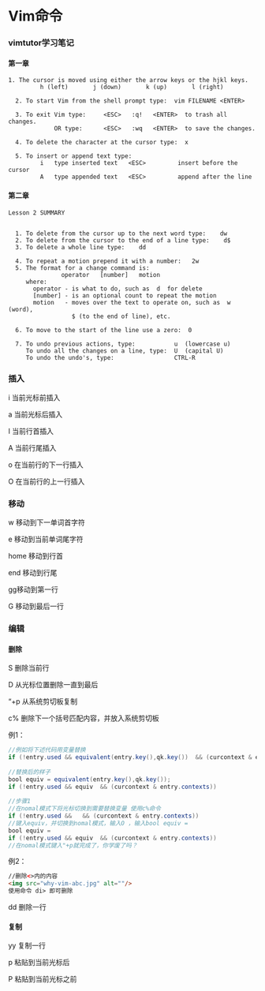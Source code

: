 # Vim命令

### vimtutor学习笔记

#### 第一章

```
1. The cursor is moved using either the arrow keys or the hjkl keys.
         h (left)       j (down)       k (up)       l (right)

  2. To start Vim from the shell prompt type:  vim FILENAME <ENTER>

  3. To exit Vim type:     <ESC>   :q!   <ENTER>  to trash all changes.
             OR type:      <ESC>   :wq   <ENTER>  to save the changes.

  4. To delete the character at the cursor type:  x

  5. To insert or append text type:
         i   type inserted text   <ESC>         insert before the cursor
         A   type appended text   <ESC>         append after the line
```

#### 第二章

```
Lesson 2 SUMMARY


  1. To delete from the cursor up to the next word type:    dw
  2. To delete from the cursor to the end of a line type:    d$
  3. To delete a whole line type:    dd

  4. To repeat a motion prepend it with a number:   2w
  5. The format for a change command is:
               operator   [number]   motion
     where:
       operator - is what to do, such as  d  for delete
       [number] - is an optional count to repeat the motion
       motion   - moves over the text to operate on, such as  w (word),
                  $ (to the end of line), etc.

  6. To move to the start of the line use a zero:  0

  7. To undo previous actions, type:           u  (lowercase u)
     To undo all the changes on a line, type:  U  (capital U)
     To undo the undo's, type:                 CTRL-R
```



### 插入

i  当前光标前插入

a 当前光标后插入

I 当前行首插入

A 当前行尾插入

o 在当前行的下一行插入

O 在当前行的上一行插入



### 移动

w 移动到下一单词首字符

e 移动到当前单词尾字符

home 移动到行首

end 移动到行尾

gg移动到第一行

G 移动到最后一行



### 编辑

#### 删除

S 删除当前行

D 从光标位置删除一直到最后

“+p  从系统剪切板复制

c% 删除下一个括号匹配内容，并放入系统剪切板

例1：

```java
//例如将下述代码用变量替换
if (!entry.used && equivalent(entry.key(),qk.key())  && (curcontext & entry.contexts))
    
//替换后的样子
bool equiv = equivalent(entry.key(),qk.key());
if (!entry.used && equiv  && (curcontext & entry.contexts))
    
//步骤1
//在nomal模式下将光标切换到需要替换变量 使用c%命令
if (!entry.used &&   && (curcontext & entry.contexts))
//键入equiv，并切换到nomal模式，输入O ，输入bool equiv =
bool equiv = 
if (!entry.used && equiv  && (curcontext & entry.contexts))
//在nomal模式键入"+p就完成了，你学废了吗？
```

例2：

```html
//删除<>内的内容
<img src="why-vim-abc.jpg" alt=""/>
使用命令 di> 即可删除
```

dd 删除一行

#### 复制

yy 复制一行

p 粘贴到当前光标后

P 粘贴到当前光标之前

## 